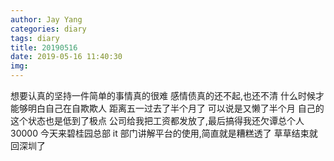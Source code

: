 ```yaml
---
author: Jay Yang
categories: diary
tags: diary
title: 20190516
date: 2019-05-16 11:40:30
img:
---
```


想要认真的坚持一件简单的事情真的很难
感情债真的还不起,也还不清
什么时候才能够明白自己在自欺欺人
距离五一过去了半个月了
可以说是又懒了半个月
自己的这个状态也是低到了极点
公司给我把工资都发放了,最后搞得我还欠谭总个人 30000
今天来碧桂园总部 it 部门讲解平台的使用,简直就是糟糕透了
草草结束就回深圳了
